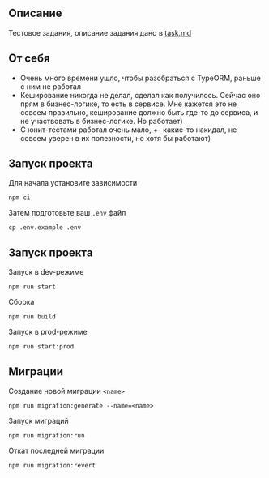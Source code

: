 ## Описание
Тестовое задания, описание задания дано в [task.md](./task.md)

## От себя
* Очень много времени ушло, чтобы разобраться с TypeORM, раньше с ним не работал
* Кеширование никогда не делал, сделал как получилось. Сейчас оно прям в бизнес-логике,
то есть в сервисе. Мне кажется это не совсем правильно, кеширование должно быть где-то до сервиса,
и не участвовать в бизнес-логике. Но работает)
* С юнит-тестами работал очень мало, +- какие-то накидал, не совсем уверен в их полезности, но хотя бы работают)

## Запуск проекта
Для начала установите зависимости
```shell
npm ci
```

Затем подготовьте ваш `.env` файл
```shell
cp .env.example .env
```

## Запуск проекта
Запуск в dev-режиме
```shell
npm run start
```

Сборка
```shell
npm run build
```

Запуск в prod-режиме
```shell
npm run start:prod
```

## Миграции
Создание новой миграции `<name>`
```shell
npm run migration:generate --name=<name>
```

Запуск миграций
```shell
npm run migration:run
```

Откат последней миграции
```shell
npm run migration:revert
```
